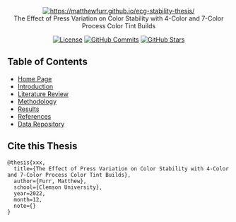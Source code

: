 <p align="center">
  <a href="https://matthewfurr.github.io/ecg-stability-thesis/" target="_blank">
    <img src="https://www.chartjs.org/media/logo-title.svg" alt="https://matthewfurr.github.io/ecg-stability-thesis/"><br/>
  </a>
    The Effect of Press Variation on Color Stability with 4-Color and 7-Color Process Color Tint Builds
</p>

<p align="center">
    <a href="https://github.com/matthewfurr/ecg-stability-thesis/blob/publish/LICENSE"><img src="https://img.shields.io/github/license/matthewfurr/ecg-stability-thesis" alt="License"></a>
    <a href="https://github.com/matthewfurr/ecg-stability-thesis"><img alt="GitHub Commits" src="https://img.shields.io/github/last-commit/matthewfurr/ecg-stability-thesis"></a>
    <a href="https://github.com/matthewfurr/ecg-stability-thesis"><img src="https://img.shields.io/github/stars/matthewfurr/ecg-stability-thesis" alt="GitHub Stars"></a>
</p>

## Table of Contents

* [Home Page](https://matthewfurr.github.io/ecg-stability-thesis/docs/)
* [Introduction](https://matthewfurr.github.io/ecg-stability-thesis/docs/intro/)
* [Literature Review](https://matthewfurr.github.io/ecg-stability-thesis/docs/litreview)
* [Methodology](https://matthewfurr.github.io/ecg-stability-thesis/docs/methodology/)
* [Results](https://matthewfurr.github.io/ecg-stability-thesis/docs/results/)
* [References](https://matthewfurr.github.io/ecg-stability-thesis/docs/references/)
* [Data Repository](https://github.com/matthewfurr/ecg-stability-data)

## Cite this Thesis

```
@thesis{xxx,
  title={The Effect of Press Variation on Color Stability with 4-Color and 7-Color Process Color Tint Builds},
  author={Furr, Matthew},
  school={Clemson University},
  year=2022,
  month=12,
  note={}
}
```
